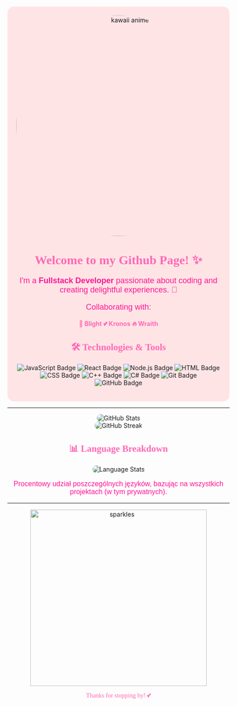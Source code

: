 <div align="center" style="background-color: #ffe4e6; padding: 20px; border-radius: 15px;">
  <img src="https://media1.tenor.com/m/9X1bdbB1N4AAAAAd/kawaii-anime-girl.gif" alt="kawaii anime" width="500" style="border-radius: 50%;">
  
  <h1 style="font-family: 'Comic Sans MS', cursive; color: #ff69b4;">Welcome to my Github Page! ✨</h1>
  
  <p style="font-size: 18px; color: #ff1493; font-family: 'Arial', sans-serif;">
    I'm a <b>Fullstack Developer</b> passionate about coding and creating delightful experiences. 🌸
  </p>

  <p style="font-size: 18px; color: #ff1493; font-family: 'Arial', sans-serif;">
    Collaborating with:
  </p>
  <ul style="list-style: none; padding: 0;">
    <a href="https://blight.cc" target="_blank" style="text-decoration: none; color: #ff69b4;"><b>🌟 Blight</b></a>
    <a href="https://anicloud.pl" target="_blank" style="text-decoration: none; color: #ff69b4;"><b>💕 Kronos</b></a>
    <a href="https://anicloud.pl" target="_blank" style="text-decoration: none; color: #ff69b4;"><b>🔥 Wraith</b></a>
  </ul>

  <h2 style="font-family: 'Comic Sans MS', cursive; color: #ff69b4;">🛠️ Technologies & Tools</h2>
  <p>
    <img src="https://img.shields.io/badge/Code-JavaScript-informational?style=flat&logo=javascript&color=F7DF1E" alt="JavaScript Badge">
    <img src="https://img.shields.io/badge/Code-React-informational?style=flat&logo=react&color=61DAFB" alt="React Badge">
    <img src="https://img.shields.io/badge/Code-Node.js-informational?style=flat&logo=node.js&color=339933" alt="Node.js Badge">
    <img src="https://img.shields.io/badge/Code-HTML-informational?style=flat&logo=html5&color=E34F26" alt="HTML Badge">
    <img src="https://img.shields.io/badge/Code-CSS-informational?style=flat&logo=css3&color=1572B6" alt="CSS Badge">
    <img src="https://img.shields.io/badge/Code-C%2B%2B-informational?style=flat&logo=c%2B%2B&color=00599C" alt="C++ Badge">
    <img src="https://img.shields.io/badge/Code-C%23-informational?style=flat&logo=c-sharp&color=239120" alt="C# Badge">
    <img src="https://img.shields.io/badge/Tools-Git-informational?style=flat&logo=git&color=F05032" alt="Git Badge">
    <img src="https://img.shields.io/badge/Tools-GitHub-informational?style=flat&logo=github&color=181717" alt="GitHub Badge">
  </p>
</div>

---

<div align="center">
  <img src="https://github-readme-stats.vercel.app/api?username=Ayksii&show_icons=true&theme=tokyonight&hide_border=true" alt="GitHub Stats" style="border-radius: 10px;">
  <br>
  <img src="https://streak-stats.demolab.com?user=Ayksii&theme=tokyonight&hide_border=true" alt="GitHub Streak" style="border-radius: 10px;">
</div>

<!-- Nowa sekcja z językami -->
<div align="center">
  <h2 style="font-family: 'Comic Sans MS', cursive; color: #ff69b4;">📊 Language Breakdown</h2>
  <img src="https://github-readme-stats.vercel.app/api/top-langs/?username=Ayksii&layout=compact&hide_border=true" alt="Language Stats" style="border-radius: 10px;">
  <p style="font-size: 16px; font-family: 'Arial', sans-serif; color: #ff1493;">Procentowy udział poszczególnych języków, bazując na wszystkich projektach (w tym prywatnych).</p>
</div>

---

<div align="center">
  <img src="https://media.tenor.com/1l2EEiHNrj8AAAAd/alymew-alymew-upset.gif" alt="sparkles" width="400">
  <p style="font-family: 'Comic Sans MS', cursive; color: #ff69b4;">Thanks for stopping by! 💕</p>
</div>
